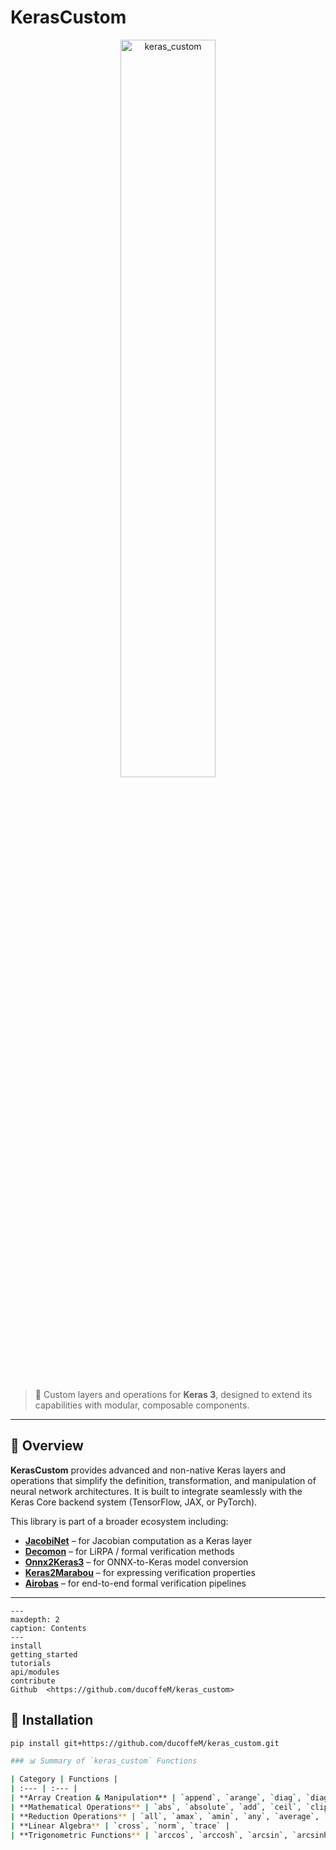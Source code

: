 # KerasCustom

<div align="center">
    <img src="images/logo.png" width="55%" alt="keras_custom" align="center" />
</div>

> 🧩 Custom layers and operations for **Keras 3**, designed to extend its capabilities with modular, composable components.

---

## 🌟 Overview

**KerasCustom** provides advanced and non-native Keras layers and operations that simplify the definition, transformation, and manipulation of neural network architectures.
It is built to integrate seamlessly with the Keras Core backend system (TensorFlow, JAX, or PyTorch).

This library is part of a broader ecosystem including:

- **[JacobiNet](https://github.com/ducoffeM/jacobinet)** – for Jacobian computation as a Keras layer
- **[Decomon](https://github.com/airbus/decomon)** – for LiRPA / formal verification methods
- **[Onnx2Keras3](https://github.com/ducoffeM/onnx2keras3)** – for ONNX-to-Keras model conversion
- **[Keras2Marabou](https://github.com/ducoffeM/keras2marabou)** – for expressing verification properties
- **[Airobas](https://github.com/airbus/airobas)** – for end-to-end formal verification pipelines

---

```{toctree}
---
maxdepth: 2
caption: Contents
---
install
getting_started
tutorials
api/modules
contribute
Github  <https://github.com/ducoffeM/keras_custom>
```

## 🚀 Installation

```bash
pip install git+https://github.com/ducoffeM/keras_custom.git

### 📊 Summary of `keras_custom` Functions

| Category | Functions |
| :--- | :--- |
| **Array Creation & Manipulation** | `append`, `arange`, `diag`, `diagonal`, `expand_dims`, `flip`, `full_like`, `get_item`, `hstack`, `identity`, `moveaxis`, `ones_like`, `repeat`, `roll`, `sort`, `split`, `squeeze`, `stack`, `swapaxes`, `transpose`, `tril`, `triu`, `zeros_like` |
| **Mathematical Operations** | `abs`, `absolute`, `add`, `ceil`, `clip`, `divide`, `expm1`, `floor`, `log`, `log10`, `log1p`, `log2`, `logaddexp`, `maximum`, `minimum`, `negative`, `power`, `reciprocal`, `round`, `sign`, `sqrt`, `square`, `true_divide`, `trunc` |
| **Reduction Operations** | `all`, `amax`, `amin`, `any`, `average`, `cumprod`, `cumsum`, `max`, `mean`, `min`, `prod`, `std`, `sum`, `var` |
| **Linear Algebra** | `cross`, `norm`, `trace` |
| **Trigonometric Functions** | `arccos`, `arccosh`, `arcsin`, `arcsinh`, `arctan`, `arctan2`, `arctanh`, `cos`, `cosh`, `sin`, `sinh`, `tan`, `tanh` |
